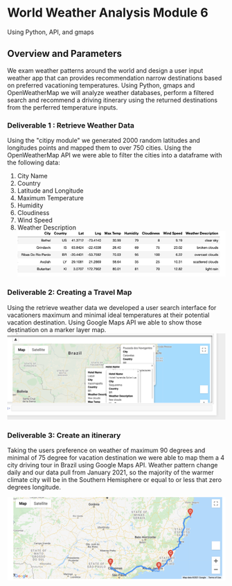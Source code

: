 # World Weather Analysis Module 6
Using Python, API, and gmaps

## Overview and Parameters

We exam weather patterns around the world and design a user input weather app that can provides recommendation narrow destinations based on preferred vacationing temperatures. Using Python, gmaps and OpenWeatherMap we will analyze weather databases, perform a filtered search and recommend a driving itinerary using the returned destinations from the perferred temperature inputs. 

### Deliverable 1 : Retrieve Weather Data
Using the "citipy module" we generated 2000 random latitudes and longitudes points and mapped them to over 750 cities. Using the OpenWeatherMap API we were able to filter the cities into a dataframe with the following data:

1. City Name
2. Country
3. Latitude and Longitude
4. Maximum Temperature
5. Humidity
6. Cloudiness
7. Wind Speed
8. Weather Description
![weather_database_folder](https://github.com/JimmyJ-D/World_Weather_Analysis/blob/main/Weather_Database/dataframe.png) 

### Deliverable 2: Creating a Travel Map 

Using the retrieve weather data we developed a user search interface for vacationers maximum and minimal ideal temperatures at their potential vacation destination. Using Google Maps API we able to show those destination on a marker layer map. 
![vacation_serarch_folder](https://github.com/JimmyJ-D/World_Weather_Analysis/blob/main/Vacation_Itinerary/WeatherPy_travel_map_markers.png)

### Deliverable 3: Create an itinerary 

Taking the users preference on weather of maximum 90 degrees and minimal of 75 degree for vacation destination we were able to map them a 4 city driving tour in Brazil using Google Maps API. Weather pattern change daily and our data pull from January 2021, so the majority of the warmer climate city will be in the Southern Hemisphere or equal to or less that zero degrees longitude.  

![vacation_itinerary_folder](https://github.com/JimmyJ-D/World_Weather_Analysis/blob/main/Vacation_Itinerary/WeatherPy_travel_map.png)
